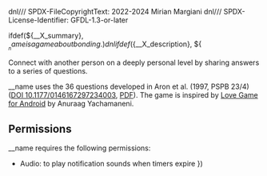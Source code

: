 dnl/// SPDX-FileCopyrightText: 2022-2024 Mirian Margiani
dnl/// SPDX-License-Identifier: GFDL-1.3-or-later

ifdef(${__X_summary}, ${
__name is a game about bonding.
})dnl
ifdef(${__X_description}, ${

Connect with another person on a deeply personal level by sharing answers
to a series of questions.

__name uses the 36 questions developed in Aron et al. (1997, PSPB 23/4)
([DOI 10.1177/0146167297234003](https://doi.org/10.1177/0146167297234003),
[PDF](https://journals.sagepub.com/doi/pdf/10.1177/0146167297234003)).
The game is inspired by [Love Game for Android](https://github.com/hackathoner/LoveGame)
by Anuraag Yachamaneni.

## Permissions

__name requires the following permissions:

- Audio: to play notification sounds when timers expire
})
